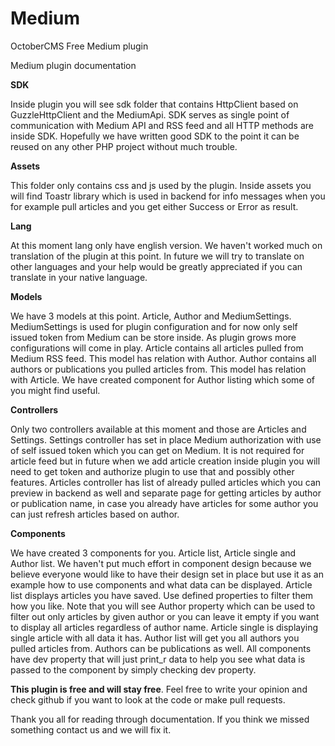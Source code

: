 # Medium
OctoberCMS Free Medium plugin

Medium plugin documentation

**SDK**

Inside plugin you will see sdk folder that contains HttpClient based on GuzzleHttpClient and the MediumApi. SDK serves as single point of communication with Medium API and RSS feed and all HTTP methods are inside SDK. Hopefully we have written good SDK to the point it can be reused on any other PHP project without much trouble.

**Assets**

This folder only contains css and js used by the plugin. Inside assets you will find Toastr library which is used in backend for info messages when you for example pull articles and you get either Success or Error as result.

**Lang**

At this moment lang only have english version. We haven't worked much on translation of the plugin at this point. In future we will try to translate on other languages and your help would be greatly appreciated if you can translate in your native language.

**Models**

We have 3 models at this point. Article, Author and MediumSettings.
MediumSettings is used for plugin configuration and for now only self issued token from Medium can be store inside. As plugin grows more configurations will come in play.
Article contains all articles pulled from Medium RSS feed. This model has relation with Author.
Author contains all authors or publications you pulled articles from. This model has relation with Article. We have created component for Author listing which some of you might find useful.

**Controllers**

Only two controllers available at this moment and those are Articles and Settings. 
Settings controller has set in place Medium authorization with use of self issued token which you can get on Medium. It is not required for article feed but in future when we add article creation inside plugin you will need to get token and authorize plugin to use that and possibly other features.
Articles controller has list of already pulled articles which you can preview in backend as well and separate page for getting articles by author or publication name, in case you already have articles for some author you can just refresh articles based on author.

**Components**

We have created 3 components for you. Article list, Article single and Author list.
We haven't put much effort in component design because we believe everyone would like to have their design set in place but use it as an example how to use components and what data can be displayed. 
Article list displays articles you have saved. Use defined properties to filter them how you like. Note that you will see Author property which can be used to filter out only articles by given author or you can leave it empty if you want to display all articles regardless of author name.
Article single is displaying single article with all data it has.
Author list will get you all authors you pulled articles from. Authors can be publications as well.
All components have dev property that will just print_r data to help you see what data is passed to the component by simply checking dev property.

**This plugin is free and will stay free**. Feel free to write your opinion and check github if you want to look at the code or make pull requests.

Thank you all for reading through documentation. If you think we missed something contact us and we will fix it.
